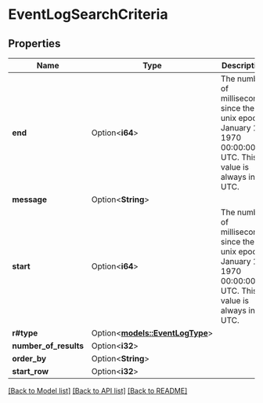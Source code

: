 # EventLogSearchCriteria

## Properties

Name | Type | Description | Notes
------------ | ------------- | ------------- | -------------
**end** | Option<**i64**> | The number of milliseconds since the unix epoch: January 1, 1970 00:00:00 UTC. This value is always in UTC. | [optional]
**message** | Option<**String**> |  | [optional]
**start** | Option<**i64**> | The number of milliseconds since the unix epoch: January 1, 1970 00:00:00 UTC. This value is always in UTC. | [optional]
**r#type** | Option<[**models::EventLogType**](EventLogType.md)> |  | [optional]
**number_of_results** | Option<**i32**> |  | [optional]
**order_by** | Option<**String**> |  | [optional]
**start_row** | Option<**i32**> |  | [optional]

[[Back to Model list]](../README.md#documentation-for-models) [[Back to API list]](../README.md#documentation-for-api-endpoints) [[Back to README]](../README.md)


